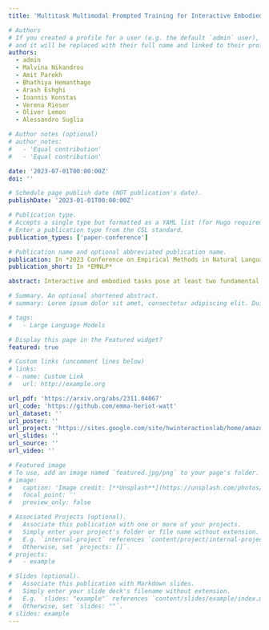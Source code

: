 ```yaml
---
title: 'Multitask Multimodal Prompted Training for Interactive Embodied Task Completion'

# Authors
# If you created a profile for a user (e.g. the default `admin` user), write the username (folder name) here
# and it will be replaced with their full name and linked to their profile.
authors:
  - admin
  - Malvina Nikandrou
  - Amit Parekh
  - Bhathiya Hemanthage
  - Arash Eshghi
  - Ioannis Konstas
  - Verena Rieser
  - Oliver Lemon
  - Alessandro Suglia

# Author notes (optional)
# author_notes:
#   - 'Equal contribution'
#   - 'Equal contribution'

date: '2023-07-01T00:00:00Z'
doi: ''

# Schedule page publish date (NOT publication's date).
publishDate: '2023-01-01T00:00:00Z'

# Publication type.
# Accepts a single type but formatted as a YAML list (for Hugo requirements).
# Enter a publication type from the CSL standard.
publication_types: ['paper-conference']

# Publication name and optional abbreviated publication name.
publication: In *2023 Conference on Empirical Methods in Natural Language Processing*
publication_short: In *EMNLP*

abstract: Interactive and embodied tasks pose at least two fundamental challenges to existing Vision & Language (VL) models, including 1) grounding language in trajectories of actions and observations, and 2) referential disambiguation. To tackle these challenges, we propose an Embodied MultiModal Agent (EMMA)':' a unified encoder-decoder model that reasons over images and trajectories, and casts action prediction as multimodal text generation. By unifying all tasks as text generation, EMMA learns a language of actions which facilitates transfer across tasks. Different to previous modular approaches with independently trained components, we use a single multitask model where each task contributes to goal completion. EMMA performs on par with similar models on several VL benchmarks and sets a new state-of-the-art performance (36.81% success rate) on the Dialog-guided Task Completion (DTC), a benchmark to evaluate dialog-guided agents in the Alexa Arena.

# Summary. An optional shortened abstract.
# summary: Lorem ipsum dolor sit amet, consectetur adipiscing elit. Duis posuere tellus ac convallis placerat. Proin tincidunt magna sed ex sollicitudin condimentum.

# tags:
#   - Large Language Models

# Display this page in the Featured widget?
featured: true

# Custom links (uncomment lines below)
# links:
# - name: Custom Link
#   url: http://example.org

url_pdf: 'https://arxiv.org/abs/2311.04067'
url_code: 'https://github.com/emma-heriot-watt'
url_dataset: ''
url_poster: ''
url_project: 'https://sites.google.com/site/hwinteractionlab/home/amazon-simbot-challenge?authuser=0'
url_slides: ''
url_source: ''
url_video: ''

# Featured image
# To use, add an image named `featured.jpg/png` to your page's folder.
# image:
#   caption: 'Image credit: [**Unsplash**](https://unsplash.com/photos/pLCdAaMFLTE)'
#   focal_point: ''
#   preview_only: false

# Associated Projects (optional).
#   Associate this publication with one or more of your projects.
#   Simply enter your project's folder or file name without extension.
#   E.g. `internal-project` references `content/project/internal-project/index.md`.
#   Otherwise, set `projects: []`.
# projects:
#   - example

# Slides (optional).
#   Associate this publication with Markdown slides.
#   Simply enter your slide deck's filename without extension.
#   E.g. `slides: "example"` references `content/slides/example/index.md`.
#   Otherwise, set `slides: ""`.
# slides: example
---
```

